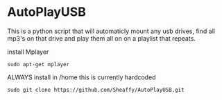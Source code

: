# AutoPlayUSB

This is a python script that will automaticly mount any usb drives, find all mp3's on that drive and play them all on on a playlist that repeats.

install Mplayer
```
sudo apt-get mplayer
```
ALWAYS install in /home this is currently hardcoded
```
sudo git clone https://github.com/Sheaffy/AutoPlayUSB.git
```
